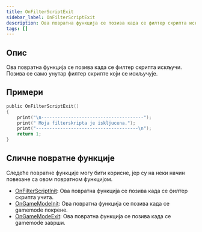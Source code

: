 ```yaml
---
title: OnFilterScriptExit
sidebar_label: OnFilterScriptExit
description: Ова повратна функција се позива када се филтер скрипта искључи (или уклони).
tags: []
---
```


## Опис

Ова повратна функција се позива када се филтер скрипта искључи. Позива се само унутар филтер скрипте који се искључује.

## Примери

```c
public OnFilterScriptExit()
{
    print("\n--------------------------------------");
    print(" Moja filterskripta je iskljucena.");
    print("--------------------------------------\n");
    return 1;
}
```

## Сличне повратне функције

Следеће повратне функције могу бити корисне, јер су на неки начин повезане са овом повратном функцијом.

- [OnFilterScriptInit](OnFilterScriptInit): Ова повратна функција се позива када се филтер скрипта учита.
- [OnGameModeInit](OnGameModeInit): Ова повратна функција се позива када се gamemode покрене.
- [OnGameModeExit](OnGameModeExit): Ова повратна функција се позива када се gamemode заврши.
